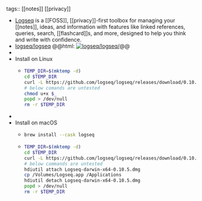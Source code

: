 tags:: [[notes]] [[privacy]]

- [Logseq](https://logseq.com/) is a [[FOSS]], [[privacy]]-first toolbox for managing your [[notes]], ideas, and information with features like linked references, queries, search, [[flashcard]]s, and more, designed to help you think and write with confidence.
- [logseq/logseq](https://github.com/logseq/logseq)
  @@html: <a href="https://github.com/logseq/logseq/"><img src="https://github-readme-stats-astronomer.vercel.app/api/pin/?username=logseq&repo=logseq&theme=tokyonight" alt="logseq/logseq/"/></a>@@
-
- Install on Linux
	- ```bash
	  TEMP_DIR=$(mktemp -d)
	  cd $TEMP_DIR
	  curl -L https://github.com/logseq/logseq/releases/download/0.10.5/Logseq-linux-x64-0.10.5.AppImage --output "Logseq-linux-x64-0.10.5.AppImage"
	  # below comands are untested
	  chmod u+x $_
	  popd > /dev/null
	  rm -r $TEMP_DIR
	  ```
-
- Install on macOS
	- ```bash
	  brew install --cask logseq
	  ```
	- ```bash
	  TEMP_DIR=$(mktemp -d)
	  cd $TEMP_DIR
	  curl -L https://github.com/logseq/logseq/releases/download/0.10.5/Logseq-darwin-x64-0.10.5.dmg --output "Logseq-darwin-x64-0.10.5.dmg"
	  # below commands are untested
	  hdiutil attach Logseq-darwin-x64-0.10.5.dmg
	  cp /Volumes/Logseq.app /Applications
	  hdiutil detach Logseq-darwin-x64-0.10.5.dmg
	  popd > /dev/null
	  rm -r $TEMP_DIR
	  ```